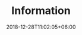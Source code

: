---
title: "Information"
date: 2018-12-28T11:02:05+06:00
icon: "ti-archive"
description: "General information on Harlon's Government, Parliament and the server itself."
type : "docs"
---